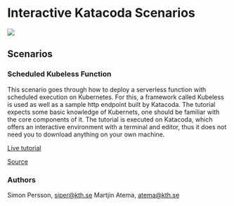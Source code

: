 # Interactive Katacoda Scenarios

[![](http://shields.katacoda.com/katacoda/siper/count.svg)](https://www.katacoda.com/siper "Get your profile on Katacoda.com")

## Scenarios

### Scheduled Kubeless Function
This scenario goes through how to deploy a serverless function with scheduled execution on Kubernetes. For this, a framework called Kubeless is used as well as a sample http endpoint built by Katacoda. The tutorial expects some basic knowledge of Kubernets, one should be familiar with the core components of it. The tutorial is executed on Katacoda, which offers an interactive environment with a terminal and editor, thus it does not need you to download anything on your own machine.

[Live tutorial](https://www.katacoda.com/siper/scenarios/scheduled-kubeless)

[Source](./scheduled-kubeless/)


### Authors
Simon Persson, siper@kth.se
Martjin Atema, atema@kth.se

